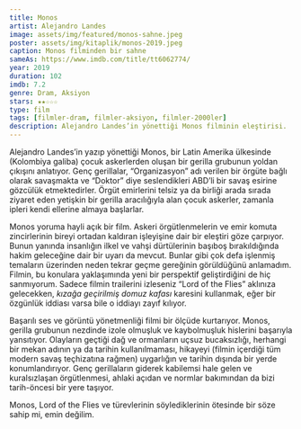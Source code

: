 ```yaml
---
title: Monos
artist: Alejandro Landes
image: assets/img/featured/monos-sahne.jpeg
poster: assets/img/kitaplik/monos-2019.jpeg
caption: Monos filminden bir sahne
sameAs: https://www.imdb.com/title/tt6062774/
year: 2019
duration: 102
imdb: 7.2
genre: Dram, Aksiyon
stars: ★★☆☆☆
type: film
tags: [filmler-dram, filmler-aksiyon, filmler-2000ler]
description: Alejandro Landes’in yönettiği Monos filminin eleştirisi.
--- 
```


Alejandro Landes’in yazıp yönettiği Monos, bir Latin Amerika ülkesinde (Kolombiya galiba) çocuk askerlerden oluşan bir gerilla grubunun yoldan çıkışını anlatıyor. Genç gerillalar, “Organizasyon” adı verilen bir örgüte bağlı olarak savaşmakta ve “Doktor” diye seslendikleri ABD’li bir savaş esirine gözcülük etmektedirler. Örgüt emirlerini telsiz ya da birliği arada sırada ziyaret eden yetişkin bir gerilla aracılığıyla alan çocuk askerler, zamanla ipleri kendi ellerine almaya başlarlar.

Monos yoruma hayli açık bir film. Askeri örgütlenmelerin ve emir komuta zincirlerinin bireyi ortadan kaldıran işleyişine dair bir eleştiri göze çarpıyor. Bunun yanında insanlığın ilkel ve vahşi dürtülerinin başıboş bırakıldığında hakim geleceğine dair bir uyarı da mevcut. Bunlar gibi çok defa işlenmiş temaların üzerinden neden tekrar geçme gereğinin görüldüğünü anlamadım. Filmin, bu konulara yaklaşımında yeni bir perspektif geliştirdiğini de hiç sanmıyorum. Sadece filmin trailerini izleseniz “Lord of the Flies” aklınıza gelecekken, _kızağa geçirilmiş domuz kafası_ karesini kullanmak, eğer bir özgünlük iddiası varsa bile o iddiayı zayıf kılıyor. 

Başarılı ses ve görüntü yönetmenliği filmi bir ölçüde kurtarıyor. Monos, gerilla grubunun nezdinde izole olmuşluk ve kaybolmuşluk hislerini başarıyla yansıtıyor. Olayların geçtiği dağ ve ormanların uçsuz bucaksızlığı, herhangi bir mekan adının ya da tarihin kullanılmaması, hikayeyi (filmin içerdiği tüm modern savaş teçhizatına rağmen) uygarlığın ve tarihin dışında bir yerde konumlandırıyor. Genç gerillaların giderek kabilemsi hale gelen ve kuralsızlaşan örgütlenmesi, ahlaki açıdan ve normlar bakımından da bizi tarih-öncesi bir yere taşıyor. 

Monos, Lord of the Flies ve türevlerinin söylediklerinin ötesinde bir söze sahip mi, emin değilim. 



